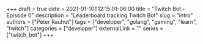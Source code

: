 +++ 
draft = true
date = 2021-01-10T12:15:01-06:00
title = "Twitch Bot - Episode 0"
description = "Leaderboard tracking Twitch Bot"
slug = "intro"
authors = ["Peter Rauhut"]
tags = ["developer", "golang", "gaming", "learn", "twitch"]
categories = ["developer"]
externalLink = ""
series = ["twitch_bot"]
+++
